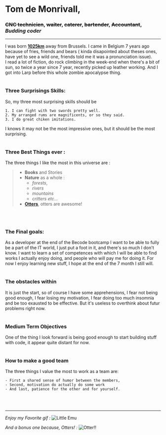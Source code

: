 
# Tom de Monrivall, 
### ~~CNC technicien~~, ~~waiter~~, ~~caterer~~, ~~bartender~~, ~~Accountant~~,  ***Budding coder***

---

I was born **[1025km][1]** away from Brussels. I came in Belgium 7 years ago because of fries, friends and bears ( kinda disapointed about theses ones, have yet to see a wild one, friends told me it was a pronunciation issue).
<br>
I read a lot of fiction, do rock climbing in the week-end when there's a bit of sun, so twice a year since 7 year, recently picked up leather working. And I got into Larp before this whole zombie apocalypse thing.
<br>
<br>
### **Three Surprisings Skills:**
So, my three most surprising skills should be

    1. I can fight with two swords pretty well.
    2. My arranged rums are magnificents, or so they said.
    3. I do great chiken imitations.

I knows it may not be the most impressive ones, but it should be the most surprising.
<br>
<br>
### **Three Best Things ever :**
The three things I like the most in this universe are : 

>* **Books** and Stories
>* **Nature** as a whole :
>    * *forests*, 
>    * *rivers* 
>    * *mountains*
>    * *critters etc...*
>* **[Otters][2]**, otters are awesome!
<br>
<br>

### **The Final goals:**

As a developer at the end of the Becode bootcamp I want to be able to fully be a part of the IT world, I just put a foot in it, and there's so much I don't know. I want to learn a set of competences with which I will be able to find works I actually enjoy doing, and people who will pay me for doing it. For now I enjoy learning new stuff, I hope at the end of the 7 month I still will.
<br>
<br>

### **The obstacles within**
It is just the start, so of course I have some apprehensions, I fear not being good enough, I fear losing my motivation, I fear doing too much insomnia and be too exausted to be effective. But it's useless to overthink about futur problems right now.
<br>
<br>

### **Medium Term Objectives**
One of the thing I look forward is being good enough to start building stuff with code, it appear quite distant for now.
<br>
<br>

### **How to make a good team**
The three things I value the most to work as a team are:

    - First a shared sense of humor between the members, 
    - Second, motivation do actually do some work  
    - And last, patience for the other and for yourself.
<br>
<br>

---
*Enjoy my Favorite gif :*
![Little Emu](https://thumbs.gfycat.com/AridAlienatedBaldeagle.webp)

*And a bonus one because, Otters! :*
![Otter!!](https://media1.tenor.com/images/422c9ab28be8dd24d7d6129bbfe67c36/tenor.gif?itemid=3546587)


[1]: <https://www.google.com/maps/dir/Ixelles/Montpellier,+France/@47.1329333,-0.2407177,6z/data=!3m1!4b1!4m14!4m13!1m5!1m1!1s0x47c3c49d464cf871:0x6ad2d087c927be75!2m2!1d4.3666294!2d50.8333432!1m5!1m1!1s0x12b6af0725dd9db1:0xad8756742894e802!2m2!1d3.876716!2d43.610769!3e0> "Journey to the Mountains, Sun and Sea"

[2]: <https://en.wikipedia.org/wiki/Otter> "Otters!!!"
